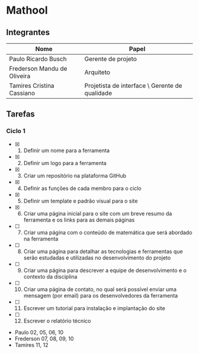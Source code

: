 # Mathool

## Integrantes

| Nome | Papel |
| ---  | ----- |
| Paulo Ricardo Busch | Gerente de projeto |
| Frederson Mandu de Oliveira | Arquiteto |
| Tamires Cristina Cassiano | Projetista de interface \ Gerente de qualidade |

## Tarefas

### Ciclo 1
- [x] 01. Definir um nome para a ferramenta
- [x] 02. Definir um logo para a ferramenta
- [x] 03. Criar um repositório na plataforma GitHub
- [x] 04. Definir as funções de cada membro para o ciclo
- [x] 05. Definir um template e padrão visual para o site
- [x] 06. Criar uma página inicial para o site com um breve resumo da ferramenta e os links para as demais páginas
- [ ] 07. Criar uma página com o conteúdo de matemática que será abordado na ferramenta
- [ ] 08. Criar uma página para detalhar as tecnologias e ferramentas que serão estudadas e utilizadas no desenvolvimento do projeto
- [ ] 09. Criar uma página para descrever a equipe de desenvolvimento e o contexto da disciplina
- [ ] 10. Criar uma página de contato, no qual será possível enviar uma mensagem (por email) para os desenvolvedores da ferramenta
- [ ] 11. Escrever um tutorial para instalação e implantação do site
- [ ] 12. Escrever o relatório técnico

* Paulo 02, 05, 06, 10
* Frederson 07, 08, 09, 10
* Tamires 11, 12
